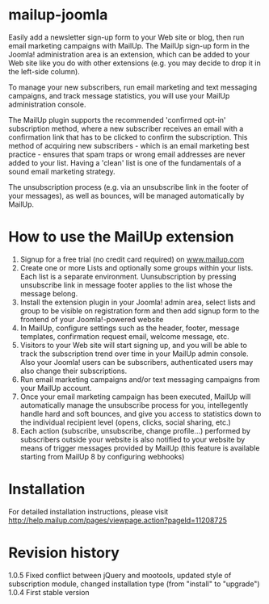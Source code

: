 mailup-joomla
=============
Easily add a newsletter sign-up form to your Web site or blog, then run email marketing campaigns with MailUp.
The MailUp sign-up form in the Joomla! administration area is an extension, which can be added to your Web site like you do with other extensions (e.g. you may decide to drop it in the left-side column).

To manage your new subscribers, run email marketing and text messaging campaigns, and track message statistics, you will use your MailUp administration console.

The MailUp plugin supports the recommended 'confirmed opt-in' subscription method, where a new subscriber receives an email with a confirmation link that has to be clicked to confirm the subscription. This method of acquiring new subscribers - which is an email marketing best practice - ensures that spam traps or wrong email addresses are never added to your list. Having a 'clean' list is one of the fundamentals of a sound email marketing strategy.

The unsubscription process (e.g. via an unsubscribe link in the footer of your messages), as well as bounces, will be managed automatically by MailUp.


How to use the MailUp extension
===============================
1. Signup for a free trial (no credit card required) on www.mailup.com
2. Create one or more Lists and optionally some groups within your lists. Each list is a separate environment. Uunsubscription by pressing unsubscribe link in message footer applies to the list whose the message belong.
3. Install the extension plugin in your Joomla! admin area, select lists and group to be visible on registration form and then add signup form to the frontend of your Joomla!-powered website
4. In MailUp, configure settings such as the header, footer, message templates, confirmation request email, welcome message, etc.
5. Visitors to your Web site will start signing up, and you will be able to track the subscription trend over time in your MailUp admin console. Also your Joomla! users can be subscribers, authenticated users may also change their subscriptions.
6. Run email marketing campaigns and/or text messaging campaigns from your MailUp account.
7. Once your email marketing campaign has been executed, MailUp will automatically manage the unsubscribe process for you, intellegently handle hard and soft bounces, and give you access to statistics down to the individual recipient level (opens, clicks, social sharing, etc.)
8. Each action (subscribe, unsubscribe, change profile...) performed by subscribers outside your website is also notified to your website by means of trigger messages provided by MailUp (this feature is available starting from MailUp 8 by configuring webhooks)

Installation
============
For detailed installation instructions, please visit http://help.mailup.com/pages/viewpage.action?pageId=11208725

Revision history
================
1.0.5	Fixed conflict between jQuery and mootools, updated style of subscription module, changed installation type (from "install" to "upgrade")
1.0.4	First stable version


